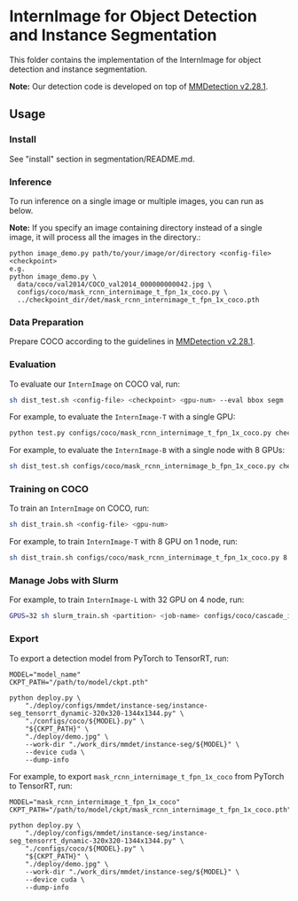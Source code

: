 # InternImage for Object Detection and Instance Segmentation

This folder contains the implementation of the InternImage for object detection and instance segmentation. 

**Note:** Our detection code is developed on top of [MMDetection v2.28.1](https://github.com/open-mmlab/mmdetection/tree/v2.28.1).


## Usage

### Install
See "install" section in segmentation/README.md. 

### Inference
To run inference on a single image or multiple images, you can run as below.

**Note:** If you specify an image containing directory instead of a single image, it will process all the images in the directory.:
```
python image_demo.py path/to/your/image/or/directory <config-file> <checkpoint>
e.g. 
python image_demo.py \
  data/coco/val2014/COCO_val2014_000000000042.jpg \
  configs/coco/mask_rcnn_internimage_t_fpn_1x_coco.py \
  ../checkpoint_dir/det/mask_rcnn_internimage_t_fpn_1x_coco.pth 
```

### Data Preparation

Prepare COCO according to the guidelines in [MMDetection v2.28.1](https://github.com/open-mmlab/mmdetection/blob/master/docs/en/1_exist_data_model.md).


### Evaluation

To evaluate our `InternImage` on COCO val, run:

```bash
sh dist_test.sh <config-file> <checkpoint> <gpu-num> --eval bbox segm
```

For example, to evaluate the `InternImage-T` with a single GPU:

```bash
python test.py configs/coco/mask_rcnn_internimage_t_fpn_1x_coco.py checkpoint_dir/det/mask_rcnn_internimage_t_fpn_1x_coco.pth --eval bbox segm
```

For example, to evaluate the `InternImage-B` with a single node with 8 GPUs:

```bash
sh dist_test.sh configs/coco/mask_rcnn_internimage_b_fpn_1x_coco.py checkpoint_dir/det/mask_rcnn_internimage_b_fpn_1x_coco.py 8 --eval bbox segm
```

### Training on COCO

To train an `InternImage` on COCO, run:

```bash
sh dist_train.sh <config-file> <gpu-num>
```

For example, to train `InternImage-T` with 8 GPU on 1 node, run:

```bash
sh dist_train.sh configs/coco/mask_rcnn_internimage_t_fpn_1x_coco.py 8
```

### Manage Jobs with Slurm

For example, to train `InternImage-L` with 32 GPU on 4 node, run:

```bash
GPUS=32 sh slurm_train.sh <partition> <job-name> configs/coco/cascade_internimage_xl_fpn_3x_coco.py work_dirs/cascade_internimage_xl_fpn_3x_coco
```

### Export

To export a detection model from PyTorch to TensorRT, run:
```shell
MODEL="model_name"
CKPT_PATH="/path/to/model/ckpt.pth"

python deploy.py \
    "./deploy/configs/mmdet/instance-seg/instance-seg_tensorrt_dynamic-320x320-1344x1344.py" \
    "./configs/coco/${MODEL}.py" \
    "${CKPT_PATH}" \ 
    "./deploy/demo.jpg" \
    --work-dir "./work_dirs/mmdet/instance-seg/${MODEL}" \
    --device cuda \
    --dump-info
```

For example, to export `mask_rcnn_internimage_t_fpn_1x_coco` from PyTorch to TensorRT, run:
```shell
MODEL="mask_rcnn_internimage_t_fpn_1x_coco"
CKPT_PATH="/path/to/model/ckpt/mask_rcnn_internimage_t_fpn_1x_coco.pth"

python deploy.py \
    "./deploy/configs/mmdet/instance-seg/instance-seg_tensorrt_dynamic-320x320-1344x1344.py" \
    "./configs/coco/${MODEL}.py" \
    "${CKPT_PATH}" \
    "./deploy/demo.jpg" \
    --work-dir "./work_dirs/mmdet/instance-seg/${MODEL}" \
    --device cuda \
    --dump-info
```
